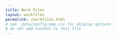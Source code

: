```yaml
---
title: Work Files
layout: workfiles
permalink: /workfiles.html
# see _data/config-map.csv for display options
# do not add content to this file
---
```

